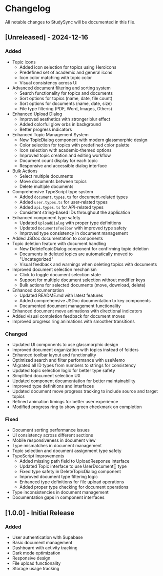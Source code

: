 # Changelog

All notable changes to StudySync will be documented in this file.

## [Unreleased] - 2024-12-16

### Added
- Topic Icons
  - Added icon selection for topics using Heroicons
  - Predefined set of academic and general icons
  - Icon color matching with topic color
  - Visual consistency across UI
- Advanced document filtering and sorting system
  - Search functionality for topics and documents
  - Sort options for topics (name, date, file count)
  - Sort options for documents (name, date, size)
  - File type filtering (PDF, Word, Images, Others)
- Enhanced Upload Dialog
  - Improved aesthetics with stronger blur effect
  - Added colorful glow orbs in background
  - Better progress indicators
- Enhanced Topic Management System
  - New TopicDialog component with modern glassmorphic design
  - Color selection for topics with predefined color palette
  - Icon selection with academic-themed options
  - Improved topic creation and editing workflow
  - Document count display for each topic
  - Responsive and accessible dialog interface
- Bulk Actions
  - Select multiple documents
  - Move documents between topics
  - Delete multiple documents
- Comprehensive TypeScript type system
  - Added `document.types.ts` for document-related types
  - Added `user.types.ts` for user-related types
  - Added `api.types.ts` for API-related types
  - Consistent string-based IDs throughout the application
- Enhanced component type safety
  - Updated `UploadDialog` with proper type definitions
  - Updated `DocumentsToolbar` with improved type safety
  - Improved type consistency in document management
- Added JSDoc documentation to components
- Topic deletion feature with document handling
  - New DeleteTopicDialog component for confirming topic deletion
  - Documents in deleted topics are automatically moved to "Uncategorized"
  - Visual feedback and warnings when deleting topics with documents
- Improved document selection mechanism
  - Click to toggle document selection state
  - Support for multiple document selection without modifier keys
  - Bulk actions for selected documents (move, download, delete)
- Enhanced documentation
  - Updated README.md with latest features
  - Added comprehensive JSDoc documentation to key components
  - Documented document management functionality
- Enhanced document move animations with directional indicators
- Added visual completion feedback for document moves
- Improved progress ring animations with smoother transitions

### Changed
- Updated UI components to use glassmorphic design
- Improved document organization with topics instead of folders
- Enhanced toolbar layout and functionality
- Optimized search and filter performance with useMemo
- Migrated all ID types from numbers to strings for consistency
- Updated topic selection logic for better type safety
- Simplified document selection UX
- Updated component documentation for better maintainability
- Improved type definitions and interfaces
- Updated document move progress tracking to include source and target topics
- Refined animation timings for better user experience
- Modified progress ring to show green checkmark on completion

### Fixed
- Document sorting performance issues
- UI consistency across different sections
- Mobile responsiveness in document view
- Type mismatches in document management
- Topic selection and document assignment type safety
- TypeScript Improvements
  - Added missing path field to UploadResponse interface
  - Updated Topic interface to use UserDocument[] type
  - Fixed type safety in DeleteTopicDialog component
  - Improved document type filtering logic
  - Enhanced type definitions for file upload operations
  - Added proper type checking for document operations
- Type inconsistencies in document management
- Documentation gaps in component interfaces

## [1.0.0] - Initial Release

### Added
- User authentication with Supabase
- Basic document management
- Dashboard with activity tracking
- Dark mode optimization
- Responsive design
- File upload functionality
- Storage usage tracking
